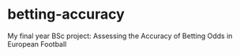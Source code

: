 # betting-accuracy
My final year BSc project: Assessing the Accuracy of Betting Odds in European Football

